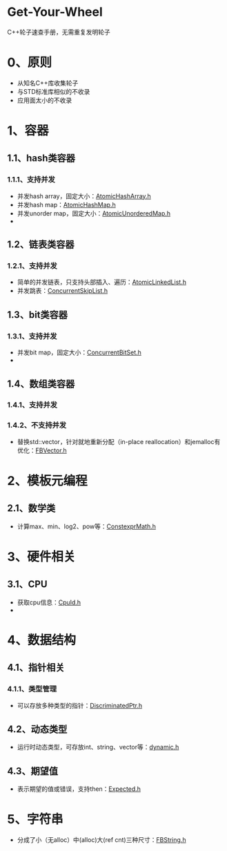 # Get-Your-Wheel
C++轮子速查手册，无需重复发明轮子


# 0、原则
* 从知名C++库收集轮子
* 与STD标准库相似的不收录
* 应用面太小的不收录


# 1、容器
## 1.1、hash类容器
### 1.1.1、支持并发 
* 并发hash array，固定大小：[AtomicHashArray.h](https://github.com/facebook/folly/blob/main/folly/AtomicHashArray.h)
* 并发hash map：[AtomicHashMap.h](https://github.com/facebook/folly/blob/main/folly/AtomicHashMap.h)
* 并发unorder map，固定大小：[AtomicUnorderedMap.h](https://github.com/facebook/folly/blob/main/folly/AtomicUnorderedMap.h)
* 
## 1.2、链表类容器
### 1.2.1、支持并发 
* 简单的并发链表，只支持头部插入、遍历：[AtomicLinkedList.h](https://github.com/facebook/folly/blob/main/folly/AtomicLinkedList.h)
* 并发跳表：[ConcurrentSkipList.h](https://github.com/facebook/folly/blob/main/folly/ConcurrentSkipList.h)

## 1.3、bit类容器
### 1.3.1、支持并发 
* 并发bit map，固定大小：[ConcurrentBitSet.h](https://github.com/facebook/folly/blob/main/folly/ConcurrentBitSet.h)
* 

## 1.4、数组类容器
### 1.4.1、支持并发 
### 1.4.2、不支持并发 
* 替换std::vector，针对就地重新分配（in-place reallocation）和jemalloc有优化：[FBVector.h](https://github.com/facebook/folly/blob/main/folly/FBVector.h)

# 2、模板元编程
## 2.1、数学类
* 计算max、min、log2、pow等：[ConstexprMath.h](https://github.com/facebook/folly/blob/main/folly/ConstexprMath.h)


# 3、硬件相关
## 3.1、CPU
* 获取cpu信息：[CpuId.h](https://github.com/facebook/folly/blob/main/folly/CpuId.h)
* 


# 4、数据结构
## 4.1、指针相关
### 4.1.1、类型管理
* 可以存放多种类型的指针：[DiscriminatedPtr.h](https://github.com/facebook/folly/blob/main/folly/DiscriminatedPtr.h)

## 4.2、动态类型
* 运行时动态类型，可存放int、string、vector等：[dynamic.h](https://github.com/facebook/folly/blob/main/folly/dynamic.h)

## 4.3、期望值
* 表示期望的值或错误，支持then：[Expected.h](https://github.com/facebook/folly/blob/main/folly/Expected.h)


# 5、字符串
* 分成了小（无alloc）中(alloc)大(ref cnt)三种尺寸：[FBString.h](https://github.com/facebook/folly/blob/main/folly/FBString.h)
